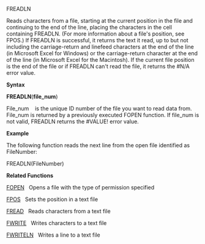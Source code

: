 FREADLN

Reads characters from a file, starting at the current position in the
file and continuing to the end of the line, placing the characters in
the cell containing FREADLN. (For more information about a file's
position, see FPOS.) If FREADLN is successful, it returns the text it
read, up to but not including the carriage-return and linefeed
characters at the end of the line (in Microsoft Excel for Windows) or
the carriage-return character at the end of the line (in Microsoft Excel
for the Macintosh). If the current file position is the end of the file
or if FREADLN can't read the file, it returns the \#N/A error value.

**Syntax**

**FREADLN**(**file\_num**)

File\_num    is the unique ID number of the file you want to read data
from. File\_num is returned by a previously executed FOPEN function. If
file\_num is not valid, FREADLN returns the \#VALUE\! error value.

**Example**

The following function reads the next line from the open file identified
as FileNumber:

FREADLN(FileNumber)

**Related Functions**

[FOPEN](FOPEN.md)   Opens a file with the type of permission specified

[FPOS](FPOS.md)   Sets the position in a text file

[FREAD](FREAD.md)   Reads characters from a text file

[FWRITE](FWRITE.md)   Writes characters to a text file

[FWRITELN](FWRITELN.md)   Writes a line to a text file


